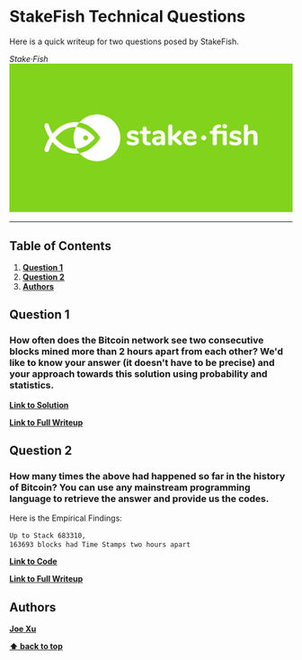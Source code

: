 # StakeFish Technical Questions

Here is a quick writeup for two questions posed by StakeFish.

_Stake·Fish_<br>
[![](images/stakefish-social.jpg)](https://stake.fish/en/)

------------------------------------------------------------------

## Table of Contents

1. **[Question 1](#question-1)**
2. **[Question 2](#question-2)**
3. **[Authors](#authors)**

## Question 1

### How often does the Bitcoin network see two consecutive blocks mined more than 2 hours apart from each other? We'd like to know your answer (it doesn't have to be precise) and your approach towards this solution using probability and statistics.

**[Link to Solution](https://github.com/joexu22/CodeSnippetsXu/blob/master/BLOCKCHAIN/STAKEFISH/statistic.ipynb)**

**[Link to Full Writeup](https://github.com/joexu22/CodeSnippetsXu/blob/master/BLOCKCHAIN/STAKEFISH/StakeFishQuestions.md)**

## Question 2

### How many times the above had happened so far in the history of Bitcoin? You can use any mainstream programming language to retrieve the answer and provide us the codes.

Here is the Empirical Findings:
```
Up to Stack 683310,
163693 blocks had Time Stamps two hours apart
```

**[Link to Code](https://github.com/joexu22/CodeSnippetsXu/tree/master/BLOCKCHAIN/STAKEFISH/blockchain-parser)**

**[Link to Full Writeup](https://github.com/joexu22/CodeSnippetsXu/blob/master/BLOCKCHAIN/STAKEFISH/StakeFishQuestions.md)**

## Authors

**[Joe Xu](http://xuguanzhou.io)**

**[⬆ back to top](#table-of-contents)**

